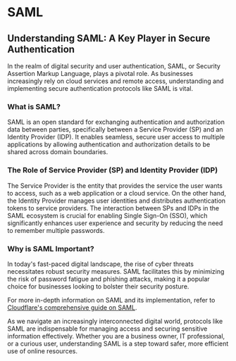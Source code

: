 # SAML

## Understanding SAML: A Key Player in Secure Authentication

In the realm of digital security and user authentication, SAML, or Security Assertion Markup Language, plays a pivotal role. As businesses increasingly rely on cloud services and remote access, understanding and implementing secure authentication protocols like SAML is vital.

### What is SAML?

SAML is an open standard for exchanging authentication and authorization data between parties, specifically between a Service Provider (SP) and an Identity Provider (IDP). It enables seamless, secure user access to multiple applications by allowing authentication and authorization details to be shared across domain boundaries.

### The Role of Service Provider (SP) and Identity Provider (IDP)

The Service Provider is the entity that provides the service the user wants to access, such as a web application or a cloud service. On the other hand, the Identity Provider manages user identities and distributes authentication tokens to service providers. The interaction between SPs and IDPs in the SAML ecosystem is crucial for enabling Single Sign-On (SSO), which significantly enhances user experience and security by reducing the need to remember multiple passwords.

### Why is SAML Important?

In today's fast-paced digital landscape, the rise of cyber threats necessitates robust security measures. SAML facilitates this by minimizing the risk of password fatigue and phishing attacks, making it a popular choice for businesses looking to bolster their security posture.

For more in-depth information on SAML and its implementation, refer to [Cloudflare's comprehensive guide on SAML](https://www.cloudflare.com/en-gb/learning/access-management/what-is-saml/).

As we navigate an increasingly interconnected digital world, protocols like SAML are indispensable for managing access and securing sensitive information effectively. Whether you are a business owner, IT professional, or a curious user, understanding SAML is a step toward safer, more efficient use of online resources.
